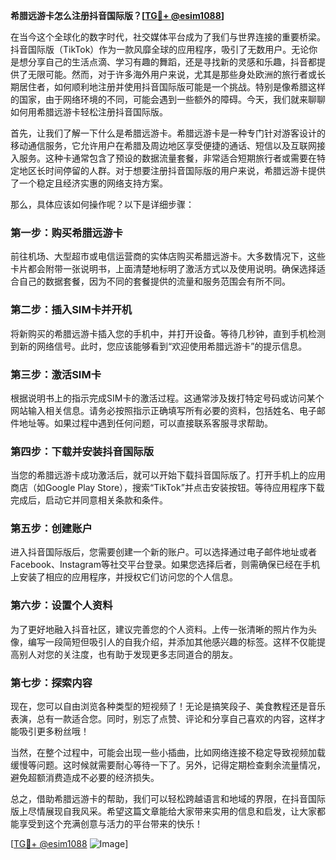 **希腊远游卡怎么注册抖音国际版？[[TG💪+ @esim1088](https://t.me/s/esim1088)]**

在当今这个全球化的数字时代，社交媒体平台成为了我们与世界连接的重要桥梁。抖音国际版（TikTok）作为一款风靡全球的应用程序，吸引了无数用户。无论你是想分享自己的生活点滴、学习有趣的舞蹈，还是寻找新的灵感和乐趣，抖音都提供了无限可能。然而，对于许多海外用户来说，尤其是那些身处欧洲的旅行者或长期居住者，如何顺利地注册并使用抖音国际版可能是一个挑战。特别是像希腊这样的国家，由于网络环境的不同，可能会遇到一些额外的障碍。今天，我们就来聊聊如何用希腊远游卡轻松注册抖音国际版。

首先，让我们了解一下什么是希腊远游卡。希腊远游卡是一种专门针对游客设计的移动通信服务，它允许用户在希腊及周边地区享受便捷的通话、短信以及互联网接入服务。这种卡通常包含了预设的数据流量套餐，非常适合短期旅行者或需要在特定地区长时间停留的人群。对于想要注册抖音国际版的用户来说，希腊远游卡提供了一个稳定且经济实惠的网络支持方案。

那么，具体应该如何操作呢？以下是详细步骤：

### 第一步：购买希腊远游卡

前往机场、大型超市或电信运营商的实体店购买希腊远游卡。大多数情况下，这些卡片都会附带一张说明书，上面清楚地标明了激活方式以及使用说明。确保选择适合自己的数据套餐，因为不同的套餐提供的流量和服务范围会有所不同。

### 第二步：插入SIM卡并开机

将新购买的希腊远游卡插入您的手机中，并打开设备。等待几秒钟，直到手机检测到新的网络信号。此时，您应该能够看到“欢迎使用希腊远游卡”的提示信息。

### 第三步：激活SIM卡

根据说明书上的指示完成SIM卡的激活过程。这通常涉及拨打特定号码或访问某个网站输入相关信息。请务必按照指示正确填写所有必要的资料，包括姓名、电子邮件地址等。如果过程中遇到任何问题，可以直接联系客服寻求帮助。

### 第四步：下载并安装抖音国际版

当您的希腊远游卡成功激活后，就可以开始下载抖音国际版了。打开手机上的应用商店（如Google Play Store），搜索“TikTok”并点击安装按钮。等待应用程序下载完成后，启动它并同意相关条款和条件。

### 第五步：创建账户

进入抖音国际版后，您需要创建一个新的账户。可以选择通过电子邮件地址或者Facebook、Instagram等社交平台登录。如果您选择后者，则需确保已经在手机上安装了相应的应用程序，并授权它们访问您的个人信息。

### 第六步：设置个人资料

为了更好地融入抖音社区，建议完善您的个人资料。上传一张清晰的照片作为头像，编写一段简短但吸引人的自我介绍，并添加其他感兴趣的标签。这样不仅能提高别人对您的关注度，也有助于发现更多志同道合的朋友。

### 第七步：探索内容

现在，您可以自由浏览各种类型的短视频了！无论是搞笑段子、美食教程还是音乐表演，总有一款适合您。同时，别忘了点赞、评论和分享自己喜欢的内容，这样才能吸引更多粉丝哦！

当然，在整个过程中，可能会出现一些小插曲，比如网络连接不稳定导致视频加载缓慢等问题。这时候就需要耐心等待一下了。另外，记得定期检查剩余流量情况，避免超额消费造成不必要的经济损失。

总之，借助希腊远游卡的帮助，我们可以轻松跨越语言和地域的界限，在抖音国际版上尽情展现自我风采。希望这篇文章能给大家带来实用的信息和启发，让大家都能享受到这个充满创意与活力的平台带来的快乐！

[[TG💪+ @esim1088](https://t.me/s/esim1088) ![Image](https://i.postimg.cc/4NQfJmqS/Snipaste-2025-05-13-00-14-12.png)]